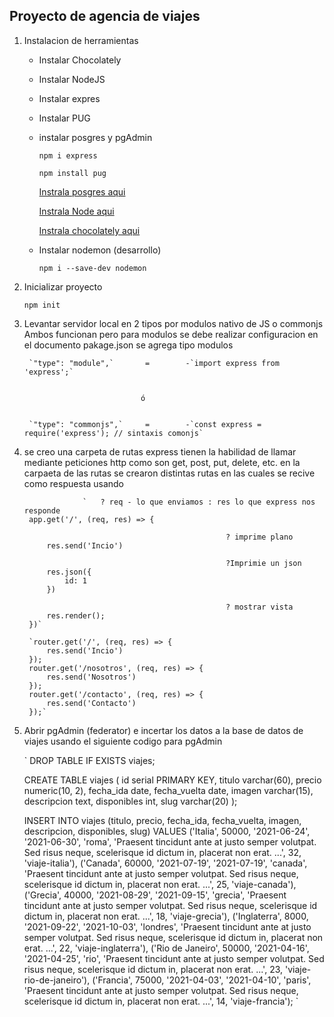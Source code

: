 ## Proyecto de agencia de viajes

1. Instalacion de herramientas 
    - Instalar Chocolately 
    - Instalar NodeJS 
    - Instalar expres
    - Instalar PUG
    - instalar posgres y pgAdmin


        `npm i express`
        
        `npm install pug`

        [Instrala posgres aqui](https://www.enterprisedb.com/downloads/postgres-postgresql-downloads)

        [Instrala Node aqui](https://nodejs.org/en)

        [Instrala chocolately aqui](https://chocolatey.org/)

    - Instalar nodemon (desarrollo)

    
        `npm i --save-dev nodemon`

2. Inicializar proyecto 


    `npm init `
    

3. Levantar servidor local en 2 tipos por modulos nativo de JS o commonjs 
    Ambos funcionan pero para modulos se debe realizar configuracion en el documento pakage.json se agrega tipo modulos


        `"type": "module",`       =        -`import express from 'express';`


                                 ó


        `"type": "commonjs",`     =        -`const express = require('express'); // sintaxis comonjs`

4. se creo una carpeta de rutas 
    express tienen la habilidad de llamar mediante peticiones http como son get, post, put, delete, etc.
    en la carpaeta de las rutas se crearon distintas rutas en las cuales se recive como respuesta usando 

    
                    `   ? req - lo que enviamos : res lo que express nos responde
        app.get('/', (req, res) => {
            
                                                    ? imprime plano
            res.send('Incio')

                                                    ?Imprimie un json
            res.json({  
                id: 1
            })

                                                    ? mostrar vista
            res.render();
        })`
        
        `router.get('/', (req, res) => {
            res.send('Incio')
        });
        router.get('/nosotros', (req, res) => {
            res.send('Nosotros')
        });
        router.get('/contacto', (req, res) => {
            res.send('Contacto')
        });`

5. Abrir pgAdmin (federator) e incertar los datos a la base de datos de viajes usando el siguiente codigo para pgAdmin

    ` DROP TABLE IF EXISTS viajes;

    CREATE TABLE viajes (
    id serial PRIMARY KEY,
    titulo varchar(60),
    precio numeric(10, 2),
    fecha_ida date,
    fecha_vuelta date,
    imagen varchar(15),
    descripcion text,
    disponibles int,
    slug varchar(20)
    );

    INSERT INTO viajes (titulo, precio, fecha_ida, fecha_vuelta, imagen, descripcion, disponibles, slug)
    VALUES 
    ('Italia', 50000, '2021-06-24', '2021-06-30', 'roma', 'Praesent tincidunt ante at justo semper volutpat. Sed risus neque, scelerisque id dictum in, placerat non erat. ...', 32, 'viaje-italia'),
    ('Canada', 60000, '2021-07-19', '2021-07-19', 'canada', 'Praesent tincidunt ante at justo semper volutpat. Sed risus neque, scelerisque id dictum in, placerat non erat. ...', 25, 'viaje-canada'),
    ('Grecia', 40000, '2021-08-29', '2021-09-15', 'grecia', 'Praesent tincidunt ante at justo semper volutpat. Sed risus neque, scelerisque id dictum in, placerat non erat. ...', 18, 'viaje-grecia'),
    ('Inglaterra', 8000, '2021-09-22', '2021-10-03', 'londres', 'Praesent tincidunt ante at justo semper volutpat. Sed risus neque, scelerisque id dictum in, placerat non erat. ...', 22, 'viaje-inglaterra'),
    ('Rio de Janeiro', 50000, '2021-04-16', '2021-04-25', 'rio', 'Praesent tincidunt ante at justo semper volutpat. Sed risus neque, scelerisque id dictum in, placerat non erat. ...', 23, 'viaje-rio-de-janeiro'),
    ('Francia', 75000, '2021-04-03', '2021-04-10', 'paris', 'Praesent tincidunt ante at justo semper volutpat. Sed risus neque, scelerisque id dictum in, placerat non erat. ...', 14, 'viaje-francia'); `